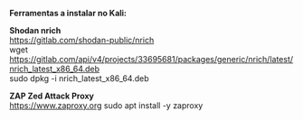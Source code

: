 **Ferramentas a instalar no Kali:**

**Shodan nrich**  
  https://gitlab.com/shodan-public/nrich  
  wget https://gitlab.com/api/v4/projects/33695681/packages/generic/nrich/latest/nrich_latest_x86_64.deb  
  sudo dpkg -i nrich_latest_x86_64.deb

**ZAP Zed Attack Proxy**  
  https://www.zaproxy.org
  sudo apt install -y zaproxy  
  



